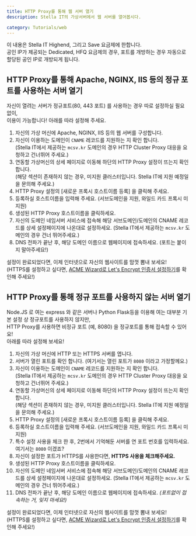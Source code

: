 ```yaml
---
title: HTTP Proxy를 통해 웹 서버 열기
description: Stella IT의 가상서버에서 웹 서버를 열어봅시다.

category: Tutorials/web
---
```


<alert type="warning">
이 내용은 Stella IT Highend, 그리고 Save 요금제에 한합니다.<br>
공인 IP가 제공되는 Dedicated, HFQ 요금제의 경우, 포트를 개방하는 경우 자동으로 할당된 공인 IP로 개방되게 됩니다.
</alert>

## HTTP Proxy를 통해 Apache, NGINX, IIS 등의 정규 포트를 사용하는 서버 열기
자신이 열려는 서버가 정규포트(80, 443 포트) 를 사용하는 경우 따로 설정하실 필요 없이,  
이용이 가능합니다! 아래를 따라 설정해 주세요.

1. 자신의 가상 머신에 Apache, NGINX, IIS 등의 웹 서버를 구성합니다.  
2. 자신이 이용하는 도메인이 `CNAME` 레코드를 지원하는 지 확인 합니다.  
   (Stella IT에서 제공하는 `mcsv.kr` 도메인의 경우 HTTP Cluster Proxy 대응을 요청하고 건너뛰어 주세요.)
3. 연동할 가상머신의 상세 페이지로 이동해 하단의 HTTP Proxy 설정이 뜨는지 확인합니다.  
   (해당 섹션이 존재하지 않는 경우, 미지원 클러스터입니다. Stella IT에 지원 예정일을 문의해 주세요.)  
4. HTTP Proxy 설정의 [새로운 프록시 호스트이름 등록] 을 클릭해 주세요.
5. 등록하실 호스트이름을 입력해 주세요. (서브도메인을 지원, 와일드 카드 프록시 미지원)
6. 생성된 HTTP Proxy 호스트이름을 클릭하세요.
7. 자신의 도메인 네임서버 서비스에 접속해 해당 서브도메인/도메인의 CNAME 레코드를 상세 설정페이지에 나온대로 설정하세요.
   (Stella IT에서 제공하는 `mcsv.kr` 도메인의 경우 건너 뛰어주세요.)
8. DNS 전파가 끝난 후, 해당 도메인 이름으로 웹페이지에 접속하세요. (포트는 붙이지 말아주세요!)

설정이 완료되었다면, 이제 인터넷으로 자신의 웹사이트를 맘껏 뽐내 보세요!  
(HTTPS를 설정하고 싶다면, [ACME Wizard로 Let's Encrypt 인증서 설정하기](/faq/console/setup-letsencrypt-with-acme-wizard)를 확인해 주세요!)

## HTTP Proxy를 통해 정규 포트를 사용하지 않는 서버 열기
Node.JS 로 여는 express 와 같은 서버나 Python Flask등을 이용해 여는 대부분 기본 설정 상 정규포트를 사용하지 않지만,  
HTTP Proxy를 사용하면 비정규 포트 (예, 8080) 을 정규포트를 통해 접속할 수 있어요!  
아래를 따라 설정해 보세요!  

1. 자신의 가상 머신에 HTTP 또는 HTTPS 서버를 엽니다.
2. 서버가 열린 포트를 확인 합니다. (여기서는 열린 포트가 `8080` 이라고 가정할께요.)
3. 자신이 이용하는 도메인이 `CNAME` 레코드를 지원하는 지 확인 합니다.  
   (Stella IT에서 제공하는 `mcsv.kr` 도메인의 경우 HTTP Cluster Proxy 대응을 요청하고 건너뛰어 주세요.)
4. 연동할 가상머신의 상세 페이지로 이동해 하단의 HTTP Proxy 설정이 뜨는지 확인합니다.  
   (해당 섹션이 존재하지 않는 경우, 미지원 클러스터입니다. Stella IT에 지원 예정일을 문의해 주세요.)  
5. HTTP Proxy 설정의 [새로운 프록시 호스트이름 등록] 을 클릭해 주세요.
6. 등록하실 호스트이름을 입력해 주세요. (서브도메인을 지원, 와일드 카드 프록시 미지원)
7. 특수 설정 사용을 체크 한 후, 2번에서 기억해둔 서버를 연 포트 번호를 입력하세요. 여기서는 `8080` 이겠죠?
8. 자신이 설정한 포트가 HTTPS를 사용한다면, **HTTPS 사용을 체크해주세요.**
9. 생성된 HTTP Proxy 호스트이름을 클릭하세요.
10. 자신의 도메인 네임서버 서비스에 접속해 해당 서브도메인/도메인의 CNAME 레코드를 상세 설정페이지에 나온대로 설정하세요.
   (Stella IT에서 제공하는 `mcsv.kr` 도메인의 경우 건너 뛰어주세요.)
11. DNS 전파가 끝난 후, 해당 도메인 이름으로 웹페이지에 접속하세요. *(포트없이 접속하는 거, 잊지 마세요!)*

설정이 완료되었다면, 이제 인터넷으로 자신의 웹사이트를 맘껏 뽐내 보세요!  
(HTTPS를 설정하고 싶다면, [ACME Wizard로 Let's Encrypt 인증서 설정하기](/faq/console/setup-letsencrypt-with-acme-wizard)를 확인해 주세요!)
